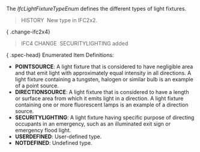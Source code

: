 ﻿The _IfcLightFixtureTypeEnum_ defines the different types of light fixtures.

> HISTORY&nbsp; New type in IFC2x2.

{ .change-ifc2x4}
> IFC4 CHANGE&nbsp; SECURITYLIGHTING added

{ .spec-head}
Enumerated Item Definitions:

* **POINTSOURCE**: A light fixture that is considered to have negligible area and that emit light with approximately equal intensity in all directions. A light fixture containing a tungsten, halogen or similar bulb is an example of a point source.
* **DIRECTIONSOURCE**: A light fixture that is considered to have a length or surface area from which it emits light in a direction. A light fixture containing one or more fluorescent lamps is an example of a direction source. 
* **SECURITYLIGHTING**: A light fixture having specific purpose of directing occupants in an emergency, such as an illuminated exit sign or emergency flood light.
* **USERDEFINED**: User-defined type.
* **NOTDEFINED**: Undefined type.